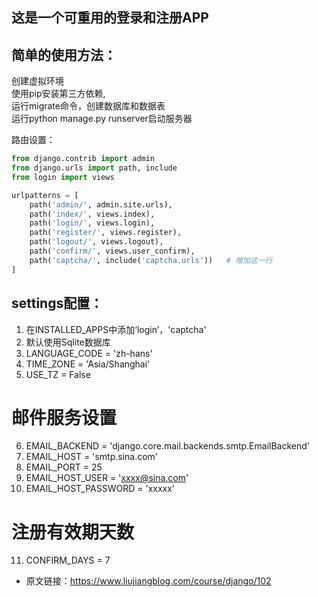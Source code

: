 ## 这是一个可重用的登录和注册APP

## 简单的使用方法：


创建虚拟环境  
使用pip安装第三方依赖,  
运行migrate命令，创建数据库和数据表  
运行python manage.py runserver启动服务器


路由设置：

```python
from django.contrib import admin
from django.urls import path, include
from login import views

urlpatterns = [
    path('admin/', admin.site.urls),
    path('index/', views.index),
    path('login/', views.login),
    path('register/', views.register),
    path('logout/', views.logout),
    path('confirm/', views.user_confirm),
    path('captcha/', include('captcha.urls'))   # 增加这一行
]
```

## settings配置：

1. 在INSTALLED_APPS中添加‘login’，'captcha'
2. 默认使用Sqlite数据库
3. LANGUAGE_CODE = 'zh-hans'
4. TIME_ZONE = 'Asia/Shanghai'
5. USE_TZ = False

# 邮件服务设置
6. EMAIL_BACKEND = 'django.core.mail.backends.smtp.EmailBackend'
7. EMAIL_HOST = 'smtp.sina.com'
8. EMAIL_PORT = 25
9. EMAIL_HOST_USER = 'xxxx@sina.com'
10. EMAIL_HOST_PASSWORD = 'xxxxx'
# 注册有效期天数
11. CONFIRM_DAYS = 7


- 原文链接：https://www.liujiangblog.com/course/django/102
